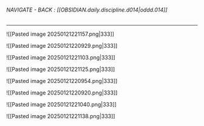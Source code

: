 
###### NAVIGATE - BACK : [[OBSIDIAN.daily.discipline.d014|oddd.014]]
----




![[Pasted image 20250121221157.png|333]]

![[Pasted image 20250121220929.png|333]]


![[Pasted image 20250121221103.png|333]]

![[Pasted image 20250121221125.png|333]]


![[Pasted image 20250121220954.png|333]]

![[Pasted image 20250121220920.png|333]]


![[Pasted image 20250121221040.png|333]]



![[Pasted image 20250121221138.png|333]]